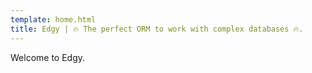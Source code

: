 ```yaml
---
template: home.html
title: Edgy | 🔥 The perfect ORM to work with complex databases 🔥.
---
```


Welcome to Edgy.
